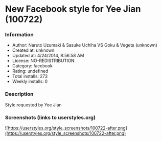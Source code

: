 # New Facebook style for Yee Jian (100722)

### Information
- Author: Naruto Uzumaki & Sasuke Uchiha VS Goku & Vegeta (unknown)
- Created at: unknown
- Updated at: 4/24/2014, 8:56:58 AM
- License: NO-REDISTRIBUTION
- Category: facebook
- Rating: undefined
- Total installs: 273
- Weekly installs: 0


### Description
Style requested by Yee Jian


### Screenshots (links to userstyles.org)
![https://userstyles.org/style_screenshots/100722-after.png](https://userstyles.org/style_screenshots/100722-after.png)



